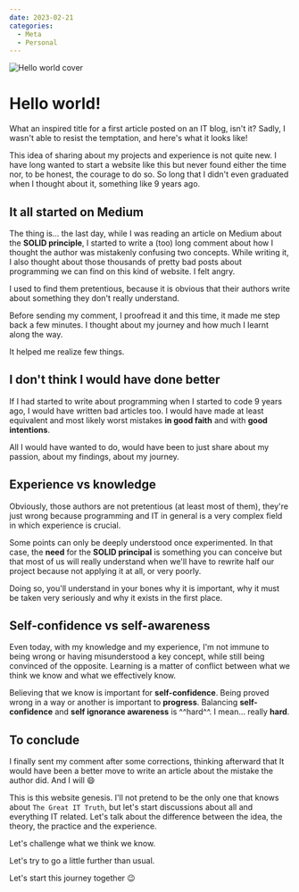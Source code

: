 ```yaml
---
date: 2023-02-21
categories:
  - Meta
  - Personal
---
```


![Hello world cover](/assets/images/blog/hello-world/cover.jpg)

# Hello world!

What an inspired title for a first article posted on an IT blog, isn't it? Sadly, I wasn't able to resist the temptation, and here's what it looks like!

This idea of sharing about my projects and experience is not quite new. I have long wanted to start a website
like this but never found either the time nor, to be honest, the courage to do so. So long that I didn't even graduated when I thought about it,
something like 9 years ago.

<!-- more -->

## It all started on Medium

The thing is... the last day, while I was reading an article on Medium about the **SOLID principle**, I started to write
a (too) long comment about how I thought the author was mistakenly confusing two concepts. While writing it, I also thought
about those thousands of pretty bad posts about programming we can find on this kind of website. I felt angry.

I used to find them pretentious, because it is obvious that their authors write about something they don't really understand.

Before sending my comment, I proofread it and this time, it made me step back a few minutes. I thought about my journey and how much I learnt along the way.

It helped me realize few things.

## I don't think I would have done better

If I had started to write about programming when I started to code 9 years ago, I would have written bad articles too.
I would have made at least equivalent and most likely worst mistakes **in good faith** and with **good intentions**. 

All I would have wanted to do, would have been to just share about my passion, about my findings, about my journey.

## Experience vs knowledge 

Obviously, those authors are not pretentious (at least most of them), they're just wrong because programming and IT in general is a very complex field in which experience is crucial.

Some points can only be deeply understood once experimented. In that case, the **need** for the **SOLID principal** is something you can conceive but that most of us will really understand
when we'll have to rewrite half our project because not applying it at all, or very poorly.

Doing so, you'll understand in your bones why it is important, 
why it must be taken very seriously and why it exists in the first place.

## Self-confidence vs self-awareness

Even today, with my knowledge and my experience, I'm not immune to being wrong or having misunderstood a key concept, while still being convinced of the opposite. 
Learning is a matter of conflict between what we think we know and what we effectively know. 

Believing that we know is important for **self-confidence**. Being proved wrong in a way or another is important
to **progress**. Balancing **self-confidence** and **self ignorance awareness** is ^^hard^^. I mean... really **hard**.

## To conclude

I finally sent my comment after some corrections, thinking afterward that It would have been a better move to write an article about the mistake the author did. And I will :smile:

This is this website genesis. I'll not pretend to be the only one that knows about `The Great IT Truth`, but let's start discussions about
all and everything IT related. Let's talk about the difference between the idea, the theory, the practice and the experience.

Let's challenge what we think we know.

Let's try to go a little further than usual.

Let's start this journey together :wink: